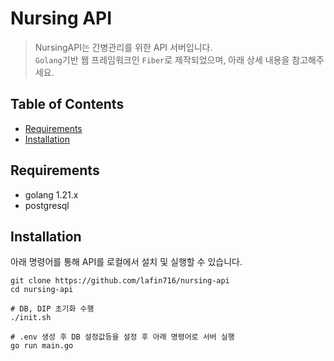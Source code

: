 # Nursing API
> NursingAPI는 간병관리를 위한 API 서버입니다. <br>
> `Golang`기반 웹 프레임워크인 `Fiber`로 제작되었으며, 아래 상세 내용을 참고해주세요.

## Table of Contents
- [Requirements](#Requirements)
- [Installation](#Installation)

## Requirements
- golang 1.21.x
- postgresql

## Installation
아래 명령어를 통해 API를 로컬에서 설치 및 실행할 수 있습니다.

```shell
git clone https://github.com/lafin716/nursing-api
cd nursing-api

# DB, DIP 초기화 수행
./init.sh 

# .env 생성 후 DB 설정값등을 설정 후 아래 명령어로 서버 실행
go run main.go
```

